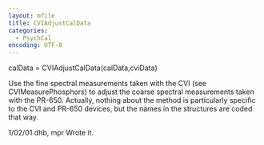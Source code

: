 ```yaml
---
layout: mfile
title: CVIAdjustCalData
categories:
  - PsychCal
encoding: UTF-8
---
```


calData = CVIAdjustCalData(calData,cviData)

Use the fine spectral measurements taken with
the CVI (see CVIMeasurePhosphors) to adjust
the coarse spectral measurements taken with
the PR-650.  Actually, nothing about the
method is particularly specific to the CVI
and PR-650 devices, but the names in the
structures are coded that way.

1/02/01  dhb, mpr  Wrote it.